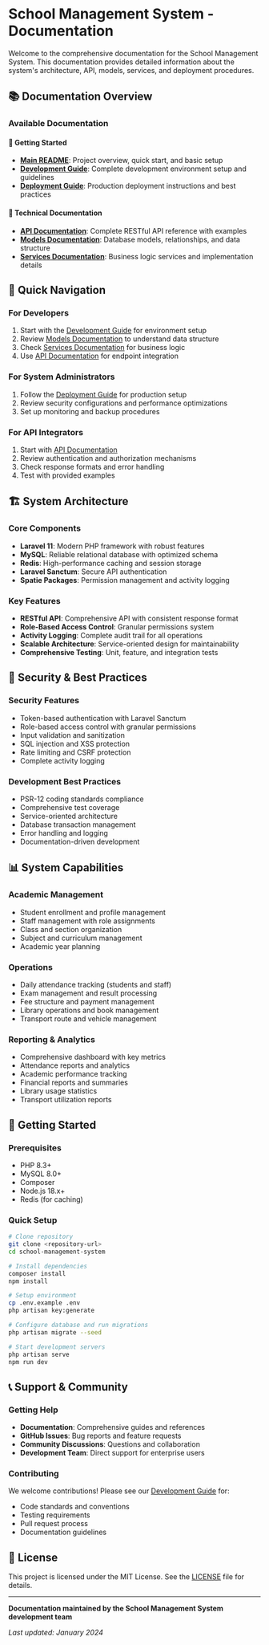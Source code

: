 # School Management System - Documentation

Welcome to the comprehensive documentation for the School Management System. This documentation provides detailed information about the system's architecture, API, models, services, and deployment procedures.

## 📚 Documentation Overview

### Available Documentation

#### 🚀 Getting Started
- **[Main README](../README.md)**: Project overview, quick start, and basic setup
- **[Development Guide](DEVELOPMENT_GUIDE.md)**: Complete development environment setup and guidelines
- **[Deployment Guide](../DEPLOYMENT.md)**: Production deployment instructions and best practices

#### 🔧 Technical Documentation
- **[API Documentation](API_DOCUMENTATION.md)**: Complete RESTful API reference with examples
- **[Models Documentation](MODELS_DOCUMENTATION.md)**: Database models, relationships, and data structure
- **[Services Documentation](SERVICES_DOCUMENTATION.md)**: Business logic services and implementation details

## 📖 Quick Navigation

### For Developers
1. Start with the [Development Guide](DEVELOPMENT_GUIDE.md) for environment setup
2. Review [Models Documentation](MODELS_DOCUMENTATION.md) to understand data structure
3. Check [Services Documentation](SERVICES_DOCUMENTATION.md) for business logic
4. Use [API Documentation](API_DOCUMENTATION.md) for endpoint integration

### For System Administrators
1. Follow the [Deployment Guide](../DEPLOYMENT.md) for production setup
2. Review security configurations and performance optimizations
3. Set up monitoring and backup procedures

### For API Integrators
1. Start with [API Documentation](API_DOCUMENTATION.md)
2. Review authentication and authorization mechanisms
3. Check response formats and error handling
4. Test with provided examples

## 🏗 System Architecture

### Core Components
- **Laravel 11**: Modern PHP framework with robust features
- **MySQL**: Reliable relational database with optimized schema
- **Redis**: High-performance caching and session storage
- **Laravel Sanctum**: Secure API authentication
- **Spatie Packages**: Permission management and activity logging

### Key Features
- **RESTful API**: Comprehensive API with consistent response format
- **Role-Based Access Control**: Granular permissions system
- **Activity Logging**: Complete audit trail for all operations
- **Scalable Architecture**: Service-oriented design for maintainability
- **Comprehensive Testing**: Unit, feature, and integration tests

## 🔐 Security & Best Practices

### Security Features
- Token-based authentication with Laravel Sanctum
- Role-based access control with granular permissions
- Input validation and sanitization
- SQL injection and XSS protection
- Rate limiting and CSRF protection
- Complete activity logging

### Development Best Practices
- PSR-12 coding standards compliance
- Comprehensive test coverage
- Service-oriented architecture
- Database transaction management
- Error handling and logging
- Documentation-driven development

## 📊 System Capabilities

### Academic Management
- Student enrollment and profile management
- Staff management with role assignments
- Class and section organization
- Subject and curriculum management
- Academic year planning

### Operations
- Daily attendance tracking (students and staff)
- Exam management and result processing
- Fee structure and payment management
- Library operations and book management
- Transport route and vehicle management

### Reporting & Analytics
- Comprehensive dashboard with key metrics
- Attendance reports and analytics
- Academic performance tracking
- Financial reports and summaries
- Library usage statistics
- Transport utilization reports

## 🚀 Getting Started

### Prerequisites
- PHP 8.3+
- MySQL 8.0+
- Composer
- Node.js 18.x+
- Redis (for caching)

### Quick Setup
```bash
# Clone repository
git clone <repository-url>
cd school-management-system

# Install dependencies
composer install
npm install

# Setup environment
cp .env.example .env
php artisan key:generate

# Configure database and run migrations
php artisan migrate --seed

# Start development servers
php artisan serve
npm run dev
```

## 📞 Support & Community

### Getting Help
- **Documentation**: Comprehensive guides and references
- **GitHub Issues**: Bug reports and feature requests
- **Community Discussions**: Questions and collaboration
- **Development Team**: Direct support for enterprise users

### Contributing
We welcome contributions! Please see our [Development Guide](DEVELOPMENT_GUIDE.md) for:
- Code standards and conventions
- Testing requirements
- Pull request process
- Documentation guidelines

## 📄 License

This project is licensed under the MIT License. See the [LICENSE](../LICENSE) file for details.

---

**Documentation maintained by the School Management System development team**

*Last updated: January 2024*
